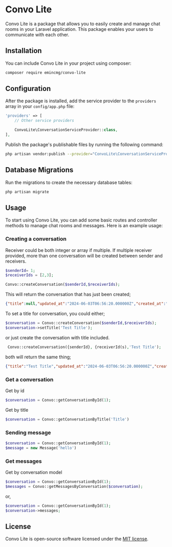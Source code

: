 
# Convo Lite

Convo Lite is a package that allows you to easily create and manage chat rooms in your Laravel application. This package enables your users to communicate with each other.

## Installation

You can include Convo Lite in your project using composer:

```bash
composer require emincmg/convo-lite
```

## Configuration

After the package is installed, add the service provider to the `providers` array in your `config/app.php` file:

```php
'providers' => [
    // Other service providers

    ConvoLite\ConversationServiceProvider::class,
],
```

Publish the package's publishable files by running the following command:

```bash
php artisan vendor:publish --provider="ConvoLite\ConversationServiceProvider"
```

## Database Migrations

Run the migrations to create the necessary database tables:

```bash
php artisan migrate
```

## Usage

To start using Convo Lite, you can add some basic routes and controller methods to manage chat rooms and messages. Here is an example usage:

### Creating a conversation

Receiver could be both integer or array if multiple. If multiple receiver provided, more than one conversation will be created between sender and receivers.

```php
$senderId= 1;
$receiverIds = [2,3];

Convo::createConversation($senderId,$receiverIds);
```
This will return the conversation that has just been created; 

```json
{"title":null,"updated_at":"2024-06-03T06:56:20.000000Z","created_at":"2024-06-03T06:56:20.000000Z","id":15}
```
To set a title for conversation, you could either;

```php
$conversation = Convo::createConversation($senderId,$receiverIds);
$conversation->setTitle('Test Title');
```
or just create the conversation with title included.

```php
 Convo::createConversation({senderId}, {receiverId(s),'Test Title');
```
 
both will return the same thing;

```json
{"title":"Test Title","updated_at":"2024-06-03T06:56:20.000000Z","created_at":"2024-06-03T06:56:20.000000Z","id":15}
```

### Get a conversation

Get by id
```php
$conversation = Convo::getConversationById(1);
```
Get by title
```php
$conversation = Convo::getConversationByTitle('Title')
```

### Sending message

```php
$conversation = Convo::getConversationById(1);
$message = new Message('hello')
```
### Get messages
Get by conversation model
```php
$conversation = Convo::getConversationById(1);
$messages = Convo::getMessagesByConversation($conversation);
```
or,
```php
$conversation = Convo::getConversationById(1);
$conversation->messages;
```
## License

Convo Lite is open-source software licensed under the [MIT license](LICENSE.md).

